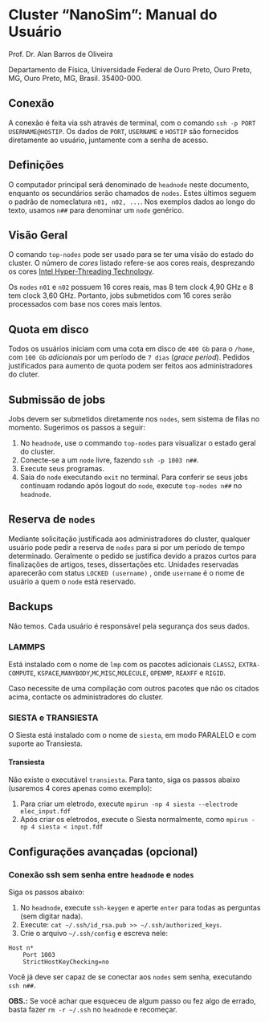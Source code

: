 # Cluster “NanoSim”: Manual do Usuário

Prof. Dr. Alan Barros de Oliveira

Departamento de Física, Universidade Federal de Ouro Preto, Ouro Preto, MG, Ouro Preto, MG, Brasil. 35400-000.

## Conexão

A conexão é feita via ssh através de terminal, com o comando `ssh -p PORT USERNAME@HOSTIP`.
Os dados de  `PORT`, `USERNAME` e `HOSTIP` são fornecidos diretamente ao usuário, juntamente com a senha de acesso.

## Definições

O computador principal será denominado de `headnode` neste documento, enquanto os secundários serão chamados de `nodes`.
Estes últimos seguem o padrão de nomeclatura `n01, n02, ...`. Nos exemplos dados ao longo do texto, usamos `n##` para denominar
um `node` genérico.

## Visão Geral

O comando `top-nodes` pode ser usado para se ter uma visão do estado do cluster.
O número de *cores* listado refere-se aos cores reais, 
desprezando os cores [Intel Hyper-Threading Technology](https://www.intel.com/content/www/us/en/architecture-and-technology/hyper-threading/hyper-threading-technology.html).

Os `nodes` `n01` e `n02` possuem 16 cores reais, 
mas 8 tem clock 4,90 GHz e 8 tem clock 3,60 GHz. Portanto, jobs submetidos com 16 cores serão processados com base nos cores mais lentos. 

## Quota em disco

Todos os usuários iniciam com uma cota em disco de `400 Gb` para o `/home`, 
com `100 Gb` *adicionais* por um período de `7 dias` (*grace period*). 
Pedidos justificados para aumento de quota podem ser feitos aos administradores do cluter.

## Submissão de jobs

Jobs devem ser submetidos diretamente nos `nodes`, sem sistema de filas no momento. 
Sugerimos os passos a seguir:

1. No `headnode`, use o commando `top-nodes` para visualizar o estado geral do cluster.
2. Conecte-se a um `node` livre, fazendo `ssh -p 1003 n##`.
3. Execute seus programas.
4. Saia do `node` executando `exit` no terminal. Para conferir se seus jobs 
continuam rodando após logout do  `node`, execute `top-nodes n##` no `headnode`.

## Reserva de `nodes`

Mediante solicitação justificada aos administradores do cluster, qualquer usuário 
pode pedir a reserva de `nodes` para si por um período de tempo determinado. 
Geralmente o pedido se justifica devido a prazos curtos para finalizações de 
artigos, teses, dissertações etc. Unidades reservadas aparecerão com status 
`LOCKED (username)` , onde `username` é o nome de usuário a quem o `node` está reservado.

## Backups

Não temos. Cada usuário é responsável pela segurança dos seus dados.  

### LAMMPS 

Está instalado com o nome de `lmp` com os pacotes adicionais `CLASS2`, `EXTRA-COMPUTE`, `KSPACE`,`MANYBODY`,`MC`,`MISC`,`MOLECULE`, `OPENMP`, `REAXFF` e `RIGID`.

Caso necessite de uma compilação com outros pacotes que não os citados acima, contacte os administradores do cluster.

### SIESTA e TRANSIESTA

O Siesta está instalado com o nome de `siesta`, em modo PARALELO e com suporte ao Transiesta.

#### Transiesta

Não existe o executável `transiesta`. Para tanto, siga os passos abaixo (usaremos 4 cores
apenas como exemplo):

1. Para criar um eletrodo, execute `mpirun -np 4 siesta --electrode elec_input.fdf`
2. Após criar os eletrodos, execute o Siesta normalmente, como `mpirun -np 4 siesta < input.fdf`

## Configurações avançadas (opcional)

### Conexão ssh sem senha entre `headnode` e `nodes`

Siga os passos abaixo:

1. No `headnode`, execute `ssh-keygen` e 
aperte `enter` para todas as perguntas (sem digitar nada).
2. Execute: `cat ~/.ssh/id_rsa.pub >> ~/.ssh/authorized_keys`.
3. Crie o arquivo `~/.ssh/config` e escreva nele:

```
Host n*
    Port 1003
    StrictHostKeyChecking=no
``` 

Você já deve ser capaz de se conectar aos `nodes` sem senha, 
executando `ssh n##`. 

**OBS.:** Se você achar que esqueceu de algum passo ou fez algo de errado, basta
fazer `rm -r ~/.ssh` no `headnode` e recomeçar.


